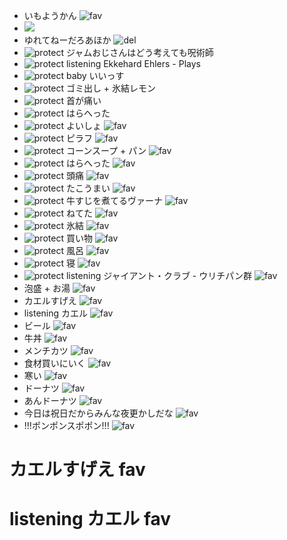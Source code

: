- いもようかん ![fav](http://assets0.twitter.com/images/icon_star_full.gif)
- <img src="http://www.kayac.com/kayacv/0px/1000px/1000px/00b4f5/ffffff/left/%E3%81%8A%E3%81%AA%E3%81%8B%E3%81%99%E3%81%84%E3%81%9F...">
- ゆれてねーだろあほか ![del](http://assets2.twitter.com/images/icon_trash.gif)
- ![protect](http://assets1.twitter.com/images/icon_red_lock.gif) ジャムおじさんはどう考えても呪術師
- ![protect](http://assets1.twitter.com/images/icon_red_lock.gif) listening Ekkehard Ehlers - Plays
- ![protect](http://assets1.twitter.com/images/icon_red_lock.gif) baby いいっす
- ![protect](http://assets1.twitter.com/images/icon_red_lock.gif) ゴミ出し + 氷結レモン
- ![protect](http://assets1.twitter.com/images/icon_red_lock.gif) 首が痛い
- ![protect](http://assets1.twitter.com/images/icon_red_lock.gif) はらへった
- ![protect](http://assets1.twitter.com/images/icon_red_lock.gif) よいしょ ![fav](http://assets0.twitter.com/images/icon_star_full.gif)
- ![protect](http://assets1.twitter.com/images/icon_red_lock.gif) ピラフ ![fav](http://twitter.com/images/icon_throbber.gif)
- ![protect](http://assets1.twitter.com/images/icon_red_lock.gif) コーンスープ + パン ![fav](http://assets0.twitter.com/images/icon_star_empty.gif)
- ![protect](http://assets1.twitter.com/images/icon_red_lock.gif) はらへった ![fav](http://assets0.twitter.com/images/icon_star_empty.gif)
- ![protect](http://assets1.twitter.com/images/icon_red_lock.gif) 頭痛 ![fav](http://assets0.twitter.com/images/icon_star_empty.gif)
- ![protect](http://assets1.twitter.com/images/icon_red_lock.gif) たこうまい ![fav](http://assets0.twitter.com/images/icon_star_empty.gif)
- ![protect](http://assets1.twitter.com/images/icon_red_lock.gif) 牛すじを煮てるヴァーナ ![fav](http://assets0.twitter.com/images/icon_star_full.gif)
- ![protect](http://assets1.twitter.com/images/icon_red_lock.gif) ねてた ![fav](http://assets0.twitter.com/images/icon_star_empty.gif)
- ![protect](http://assets1.twitter.com/images/icon_red_lock.gif) 氷結 ![fav](http://assets0.twitter.com/images/icon_star_empty.gif)
- ![protect](http://assets1.twitter.com/images/icon_red_lock.gif) 買い物 ![fav](http://assets0.twitter.com/images/icon_star_empty.gif)
- ![protect](http://assets1.twitter.com/images/icon_red_lock.gif) 風呂 ![fav](http://assets0.twitter.com/images/icon_star_empty.gif)
- ![protect](http://assets1.twitter.com/images/icon_red_lock.gif) 寝 ![fav](http://assets0.twitter.com/images/icon_star_empty.gif)
- ![protect](http://assets1.twitter.com/images/icon_red_lock.gif) listening ジャイアント・クラブ - ウリチパン群 ![fav](http://twitter.com/images/icon_throbber.gif)
- 泡盛 + お湯 ![fav](http://assets0.twitter.com/images/icon_star_empty.gif)
- カエルすげえ ![fav](http://assets0.twitter.com/images/icon_star_empty.gif)
- listening カエル ![fav](http://assets0.twitter.com/images/icon_star_full.gif)
- ビール ![fav](http://assets0.twitter.com/images/icon_star_empty.gif)
- 牛丼 ![fav](http://assets0.twitter.com/images/icon_star_empty.gif)
- メンチカツ ![fav](http://assets0.twitter.com/images/icon_star_empty.gif)
- 食材買いにいく ![fav](http://assets0.twitter.com/images/icon_star_empty.gif)
- 寒い ![fav](http://assets0.twitter.com/images/icon_star_empty.gif)
- ドーナツ ![fav](http://assets0.twitter.com/images/icon_star_full.gif)
- あんドーナツ ![fav](http://assets0.twitter.com/images/icon_star_full.gif)
- 今日は祝日だからみんな夜更かしだな ![fav](http://assets0.twitter.com/images/icon_star_empty.gif)
- !!!ポンポンスポポン!!! ![fav](http://assets0.twitter.com/images/icon_star_empty.gif)
# カエルすげえ fav
# listening カエル fav

